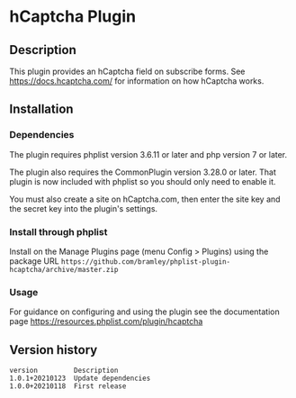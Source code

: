# hCaptcha Plugin #

## Description ##

This plugin provides an hCaptcha field on subscribe forms. See https://docs.hcaptcha.com/ for information on how hCaptcha works.

## Installation ##

### Dependencies ###

The plugin requires phplist version 3.6.11 or later and php version 7 or later.

The plugin also requires the CommonPlugin version 3.28.0 or later.
That plugin is now included with phplist so you should only need to enable it.

You must also create a site on hCaptcha.com, then enter the site key and the secret key into the plugin's settings.

### Install through phplist ###

Install on the Manage Plugins page (menu Config > Plugins) using the package URL
`https://github.com/bramley/phplist-plugin-hcaptcha/archive/master.zip`

### Usage ###

For guidance on configuring and using the plugin see the documentation page https://resources.phplist.com/plugin/hcaptcha

## Version history ##

    version         Description
    1.0.1+20210123  Update dependencies
    1.0.0+20210118  First release
